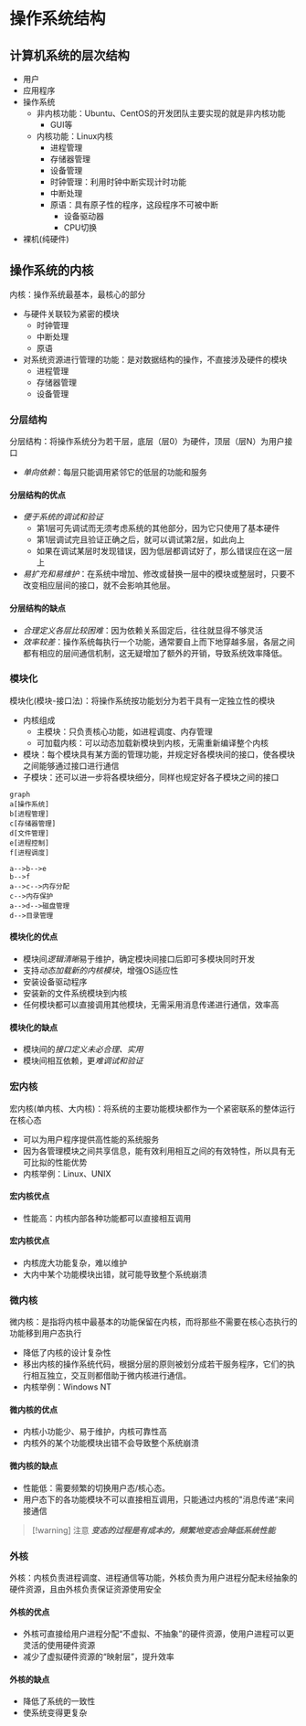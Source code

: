 # 操作系统结构

## 计算机系统的层次结构
- 用户
- 应用程序
- 操作系统
  - 非内核功能：Ubuntu、CentOS的开发团队主要实现的就是非内核功能
    - GUI等
  - 内核功能：Linux内核
    - 进程管理
    - 存储器管理
    - 设备管理
    - 时钟管理：利用时钟中断实现计时功能
    - 中断处理
    - 原语：具有原子性的程序，这段程序不可被中断
      - 设备驱动器
      - CPU切换
- 裸机(纯硬件)

## 操作系统的内核

内核：操作系统最基本，最核心的部分
- 与硬件关联较为紧密的模块
  - 时钟管理
  - 中断处理
  - 原语
- 对系统资源进行管理的功能：是对数据结构的操作，不直接涉及硬件的模块
  - 进程管理
  - 存储器管理
  - 设备管理

### 分层结构

分层结构：将操作系统分为若干层，底层（层0）为硬件，顶层（层N）为用户接口
- *单向依赖*：每层只能调用紧邻它的低层的功能和服务

#### 分层结构的优点
  - *便于系统的调试和验证*
    - 第1层可先调试而无须考虑系统的其他部分，因为它只使用了基本硬件
    - 第1层调试完且验证正确之后，就可以调试第2层，如此向上
    - 如果在调试某层时发现错误，因为低层都调试好了，那么错误应在这一层上
  - *易扩充和易维护*：在系统中增加、修改或替换一层中的模块或整层时，只要不改变相应层间的接口，就不会影响其他层。
#### 分层结构的缺点
  - *合理定义各层比较困难*：因为依赖关系固定后，往往就显得不够灵活
  - *效率较差*：操作系统每执行一个功能，通常要自上而下地穿越多层，各层之间都有相应的层间通信机制，这无疑增加了额外的开销，导致系统效率降低。

### 模块化
模块化(模块-接口法)：将操作系统按功能划分为若干具有一定独立性的模块
- 内核组成
  - 主模块：只负责核心功能，如进程调度、内存管理
  - 可加载内核：可以动态加载新模块到内核，无需重新编译整个内核
- 模块：每个模块具有某方面的管理功能，并规定好各模块间的接口，使各模块之间能够通过接口进行通信
- 子模块：还可以进一步将各模块细分，同样也规定好各子模块之间的接口

```mermaid
graph
a[操作系统]
b[进程管理]
c[存储器管理]
d[文件管理]
e[进程控制]
f[进程调度]

a-->b-->e
b-->f
a-->c-->内存分配
c-->内存保护
a-->d-->磁盘管理
d-->目录管理
```

#### 模块化的优点
-  模块间*逻辑清晰*易于维护，确定模块间接口后即可多模块同时开发
-  支持*动态加载新的内核模块*，增强OS适应性
  - 安装设备驱动程序
  - 安装新的文件系统模块到内核
- 任何模块都可以直接调用其他模块，无需采用消息传递进行通信，效率高

#### 模块化的缺点
- 模块间的*接口定义未必合理、实用*
- 模块间相互依赖，更*难调试和验证*


### 宏内核

宏内核(单内核、大内核)：将系统的主要功能模块都作为一个紧密联系的整体运行在核心态
- 可以为用户程序提供高性能的系统服务
- 因为各管理模块之间共享信息，能有效利用相互之间的有效特性，所以具有无可比拟的性能优势
- 内核举例：Linux、UNIX

#### 宏内核优点

- 性能高：内核内部各种功能都可以直接相互调用

#### 宏内核优点

- 内核庞大功能复杂，难以维护
- 大内中某个功能模块出错，就可能导致整个系统崩溃

### 微内核

微内核：是指将内核中最基本的功能保留在内核，而将那些不需要在核心态执行的功能移到用户态执行
- 降低了内核的设计复杂性
- 移出内核的操作系统代码，根据分层的原则被划分成若干服务程序，它们的执行相互独立，交互则都借助于微内核进行通信。
- 内核举例：Windows NT

#### 微内核的优点

- 内核小功能少、易于维护，内核可靠性高
- 内核外的某个功能模块出错不会导致整个系统崩溃

#### 微内核的缺点
- 性能低：需要频繁的切换用户态/核心态。
- 用户态下的各功能模块不可以直接相互调用，只能通过内核的"消息传递“来间接通信

> [!warning] 注意
> ***变态的过程是有成本的，频繁地变态会降低系统性能***

### 外核

外核：内核负责进程调度、进程通信等功能，外核负责为用户进程分配未经抽象的硬件资源，且由外核负责保证资源使用安全

#### 外核的优点
- 外核可直接给用户进程分配“不虚拟、不抽象”的硬件资源，使用户进程可以更灵活的使用硬件资源
- 减少了虚拟硬件资源的“映射层”，提升效率

#### 外核的缺点

- 降低了系统的一致性
- 使系统变得更复杂